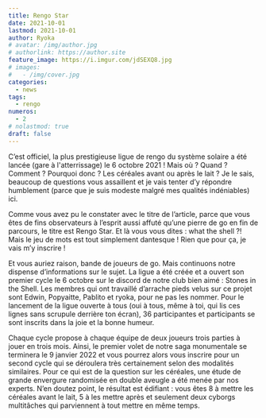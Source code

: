```yaml
---
title: Rengo Star
date: 2021-10-01
lastmod: 2021-10-01
author: Ryoka
# avatar: /img/author.jpg
# authorlink: https://author.site
feature_image: https://i.imgur.com/jdSEXQ8.jpg
# images:
#   - /img/cover.jpg
categories:
  - news
tags:
  - rengo
numeros: 
  - 2
# nolastmod: true
draft: false
---
```


C’est officiel, la plus prestigieuse ligue de rengo du système solaire a été lancée (gare à l'atterrissage) le 6 octobre 2021 ! Mais où ? Quand ? Comment ? Pourquoi donc ? Les céréales avant ou après le lait ? Je le sais, beaucoup de questions vous assaillent et je vais tenter d’y répondre humblement (parce que je suis modeste malgré mes qualités indéniables) ici. 

<!--more-->

Comme vous avez pu le constater avec le titre de l’article, parce que vous êtes de fins observateurs à l’esprit aussi affuté qu’une pierre de go en fin de parcours, le titre est Rengo Star. Et là vous vous dites : what the shell ?! Mais le jeu de mots est tout simplement dantesque ! Rien que pour ça, je vais m’y inscrire ! 

Et vous auriez raison, bande de joueurs de go. Mais continuons notre dispense d’informations sur le sujet. La ligue a été créée et a ouvert son premier cycle le 6 octobre sur le discord de notre club bien aimé : Stones in the Shell. Les membres qui ont travaillé d’arrache pieds velus sur ce projet sont Edwin, Popyaitte, Pablito et ryoka, pour ne pas les nommer. Pour le lancement de la ligue ouverte à tous (oui à tous, même à toi, qui lis ces lignes sans scrupule derrière ton écran), 36 participantes et participants se sont inscrits dans la joie et la bonne humeur.

Chaque cycle propose à chaque équipe de deux joueurs trois parties à jouer en trois mois. Ainsi, le premier volet de notre saga monumentale se terminera le 9 janvier 2022 et vous pourrez alors vous inscrire pour un second cycle qui se déroulera très certainement selon des modalités similaires. 
Pour ce qui est de la question sur les céréales, une étude de grande envergure randomisée en double aveugle a été menée par nos experts. N’en doutez point, le résultat est édifiant : vous êtes 8 à mettre les céréales avant le lait, 5 à les mettre après et seulement deux cyborgs multitâches qui parviennent à tout mettre en même temps.
